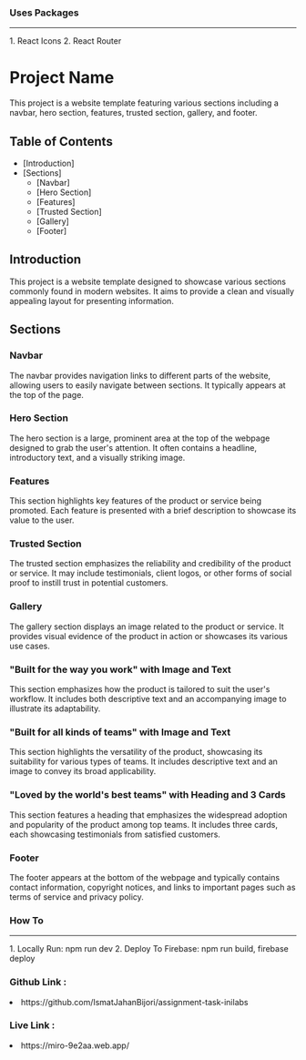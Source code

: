 ### Uses Packages
<hr/>
1. React Icons
2. React Router

# Project Name

This project is a website template featuring various sections including a navbar, hero section, features, trusted section, gallery, and footer.

## Table of Contents

- [Introduction]
- [Sections]
  - [Navbar]
  - [Hero Section]
  - [Features]
  - [Trusted Section]
  - [Gallery]
  - [Footer]


## Introduction

This project is a website template designed to showcase various sections commonly found in modern websites. It aims to provide a clean and visually appealing layout for presenting information.

## Sections

### Navbar

The navbar provides navigation links to different parts of the website, allowing users to easily navigate between sections. It typically appears at the top of the page.

### Hero Section

The hero section is a large, prominent area at the top of the webpage designed to grab the user's attention. It often contains a headline, introductory text, and a visually striking image.

### Features

This section highlights key features of the product or service being promoted. Each feature is presented with a brief description to showcase its value to the user.

### Trusted Section

The trusted section emphasizes the reliability and credibility of the product or service. It may include testimonials, client logos, or other forms of social proof to instill trust in potential customers.

### Gallery

The gallery section displays an image related to the product or service. It provides visual evidence of the product in action or showcases its various use cases.

### "Built for the way you work" with Image and Text

This section emphasizes how the product is tailored to suit the user's workflow. It includes both descriptive text and an accompanying image to illustrate its adaptability.

### "Built for all kinds of teams" with Image and Text

This section highlights the versatility of the product, showcasing its suitability for various types of teams. It includes descriptive text and an image to convey its broad applicability.

### "Loved by the world's best teams" with Heading and 3 Cards

This section features a heading that emphasizes the widespread adoption and popularity of the product among top teams. It includes three cards, each showcasing testimonials from satisfied customers.

### Footer

The footer appears at the bottom of the webpage and typically contains contact information, copyright notices, and links to important pages such as terms of service and privacy policy.




### How To
<hr/>
1. Locally Run: npm run dev
2. Deploy To Firebase: npm run build, firebase deploy

### Github Link : 
<li>https://github.com/IsmatJahanBijori/assignment-task-inilabs</li>

### Live Link :
<li>https://miro-9e2aa.web.app/</li>


